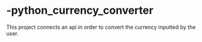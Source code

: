 # -python_currency_converter
This project connects an api in order to convert the currency inputted by the user.
